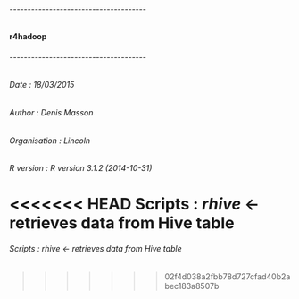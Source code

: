 ###### --------------------------------------
####   r4hadoop
###### --------------------------------------
###### Date : 18/03/2015
###### Author : Denis Masson
###### Organisation : Lincoln
###### R version : R version 3.1.2 (2014-10-31)
<<<<<<< HEAD
Scripts : *rhive* <- retrieves data from Hive table
=======
###### Scripts : rhive <- retrieves data from Hive table
>>>>>>> 02f4d038a2fbb78d727cfad40b2abec183a8507b
